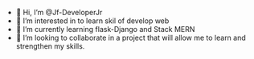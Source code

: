 - 👋 Hi, I’m @Jf-DeveloperJr
- 👀 I’m interested in to learn skil of develop web 
- 🌱 I’m currently learning flask-Django and Stack MERN
- 💞️ I’m looking to collaborate in a project that will allow me to learn and strengthen my skills.

<!---
Jf-DeveloperJr/Jf-DeveloperJr is a ✨ special ✨ repository because its `README.md` (this file) appears on your GitHub profile.
You can click the Preview link to take a look at your changes.
--->

